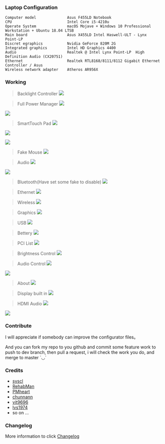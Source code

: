 ### Laptop Configuration

```
Computer model              Asus F455LD Notebook 
CPU                         Intel Core i5-4210u 
Operate System              macOS Mojave + Windows 10 Professional Workstation + Ubuntu 18.04 LTSB 
Main board                  Asus X455LD Intel Haswell-ULT - Lynx Point-LP 
Discret egraphics           Nvidia GeForce 820M 2G 
Integrated graphics         Intel HD Graphics 4400 
Audio                       Realtek @ Intel Lynx Point-LP  High Definition Audio (CX20751) 
Ethernet                    Realtek RTL8168/8111/8112 Gigabit Ethernet Controller / Asus 
Wireless network adapter    Atheros AR956X 
```

### Working
> Backlight Controller
![](https://raw.githubusercontent.com/athlonreg/ASUS-F455LD-i5-4210u/master/Screens/Backlight-Controller.png)

> Full Power Manager
![](https://raw.githubusercontent.com/athlonreg/ASUS-F455LD-i5-4210u/master/Screens/Full-Power-Manager-1.png)

![](https://raw.githubusercontent.com/athlonreg/ASUS-F455LD-i5-4210u/master/Screens/Full-Power-Manager-2.png)

> SmartTouch Pad
![](https://raw.githubusercontent.com/athlonreg/ASUS-F455LD-i5-4210u/master/Screens/SmartTouchPad-1.png)

![](https://raw.githubusercontent.com/athlonreg/ASUS-F455LD-i5-4210u/master/Screens/SmartTouchPad-2.png)

![](https://raw.githubusercontent.com/athlonreg/ASUS-F455LD-i5-4210u/master/Screens/SmartTouchPad-3.png)

> Fake Mouse
![](https://raw.githubusercontent.com/athlonreg/ASUS-F455LD-i5-4210u/master/Screens/FakeMouse.png)

> Audio
![](https://raw.githubusercontent.com/athlonreg/ASUS-F455LD-i5-4210u/master/Screens/Audio-Insert-Headphone.png)

![](https://raw.githubusercontent.com/athlonreg/ASUS-F455LD-i5-4210u/master/Screens/Audio-Remove-Headphone.png)

> Bluetooth(Have set some fake to disable)
![](https://raw.githubusercontent.com/athlonreg/ASUS-F455LD-i5-4210u/master/Screens/Bluetooth.png)

> Ethernet
![](https://raw.githubusercontent.com/athlonreg/ASUS-F455LD-i5-4210u/master/Screens/Ethernet.png)

> Wireless
![](https://raw.githubusercontent.com/athlonreg/ASUS-F455LD-i5-4210u/master/Screens/Wireless.png)

> Graphics
![](https://raw.githubusercontent.com/athlonreg/ASUS-F455LD-i5-4210u/master/Screens/Graphics.png)

> USB
![](https://raw.githubusercontent.com/athlonreg/ASUS-F455LD-i5-4210u/master/Screens/USB.png)

> Bettery
![](https://raw.githubusercontent.com/athlonreg/ASUS-F455LD-i5-4210u/master/Screens/Bettery.png)

> PCI List
![](https://raw.githubusercontent.com/athlonreg/ASUS-F455LD-i5-4210u/master/Screens/PCI-List.png)

> Brightness Control
![](https://raw.githubusercontent.com/athlonreg/ASUS-F455LD-i5-4210u/master/Screens/Brightness-Control.png)

> Audio Control
![](https://raw.githubusercontent.com/athlonreg/ASUS-F455LD-i5-4210u/master/Screens/Audio-Control-1.png)

![](https://raw.githubusercontent.com/athlonreg/ASUS-F455LD-i5-4210u/master/Screens/Audio-Control-2.png)

> About
![](https://raw.githubusercontent.com/athlonreg/ASUS-F455LD-i5-4210u/master/Screens/About.png)

> Display built in
![](https://raw.githubusercontent.com/athlonreg/ASUS-F455LD-i5-4210u/master/Screens/Display-Built-In.png)

> HDMI Audio
![](https://raw.githubusercontent.com/athlonreg/ASUS-F455LD-i5-4210u/master/Screens/HDMI-Audio-1.png)

![](https://raw.githubusercontent.com/athlonreg/ASUS-F455LD-i5-4210u/master/Screens/HDMI-Audio-2.png)

### Contribute
I will appreciate if somebody can improve the configurator files。

And you can fork my repo to you github and commit some feature work to push to dev branch, then pull a request, i will check the work you do, and merge to master ´◡`

### Credits
- [syscl](https://github.com/syscl)
- [RehabMan](https://github.com/RehabMan)
- [PMheart](https://github.com/PMheart)
- [chunnann](https://github.com/chunnann)
- [vit9696](https://github.com/vit9696)
- [lvs1974](https://github.com/lvs1974)
- so on ...

### Changelog
More information to click [Changelog](https://github.com/athlonreg/ASUS-F455LD-i5-4210u/blob/master/Changelog.md)


